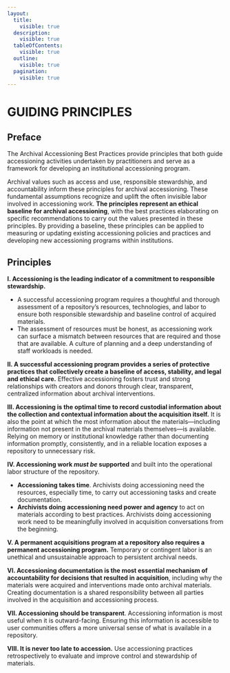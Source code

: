```yaml
---
layout:
  title:
    visible: true
  description:
    visible: true
  tableOfContents:
    visible: true
  outline:
    visible: true
  pagination:
    visible: true
---
```


# GUIDING PRINCIPLES

## Preface

The Archival Accessioning Best Practices provide principles that both guide accessioning activities undertaken by practitioners and serve as a framework for developing an institutional accessioning program.

Archival values such as access and use, responsible stewardship, and accountability inform these principles for archival accessioning. These fundamental assumptions recognize and uplift the often invisible labor involved in accessioning work. **The principles represent an ethical baseline for archival accessioning**, with the best practices elaborating on specific recommendations to carry out the values presented in these principles. By providing a baseline, these principles can be applied to measuring or updating existing accessioning policies and practices and developing new accessioning programs within institutions.

## Principles

**I.  Accessioning is the leading indicator of a commitment to responsible stewardship.**

* A successful accessioning program requires a thoughtful and thorough assessment of a repository’s resources, technologies, and labor to ensure both responsible stewardship and baseline control of acquired materials.
* The assessment of resources must be honest, as accessioning work can surface a mismatch between resources that are required and those that are available. A culture of planning and a deep understanding of staff workloads is needed.

**II.  A successful accessioning program provides a series of protective practices that collectively create a baseline of access, stability, and legal and ethical care.** Effective accessioning fosters trust and strong relationships with creators and donors through clear, transparent, centralized information about archival interventions.

**III.  Accessioning is the optimal time to record custodial information about the collection and contextual information about the acquisition itself.** It is also the point at which the most information about the materials—including information not present in the archival materials themselves—is available. Relying on memory or institutional knowledge rather than documenting information promptly, consistently, and in a reliable location exposes a repository to unnecessary risk.

**IV.  Accessioning work **_**must be**_** supported** and built into the operational labor structure of the repository.

* **Accessioning takes time**. Archivists doing accessioning need the resources, especially time, to carry out accessioning tasks and create documentation.
* **Archivists doing accessioning need power and agency** to act on materials according to best practices. Archivists doing accessioning work need to be meaningfully involved in acquisition conversations from the beginning.

**V.  A permanent acquisitions program at a repository also requires a permanent accessioning program.** Temporary or contingent labor is an unethical and unsustainable approach to persistent archival needs.

**VI.  Accessioning documentation is the most essential mechanism of accountability for decisions that resulted in acquisition**, including why the materials were acquired and interventions made onto archival materials. Creating documentation is a shared responsibility between all parties involved in the acquisition and accessioning process.

**VII. Accessioning should be transparent**. Accessioning information is most useful when it is outward-facing. Ensuring this information is accessible to user communities offers a more universal sense of what is available in a repository.

**VIII.  It is never too late to accession.** Use accessioning practices retrospectively to evaluate and improve control and stewardship of materials.
